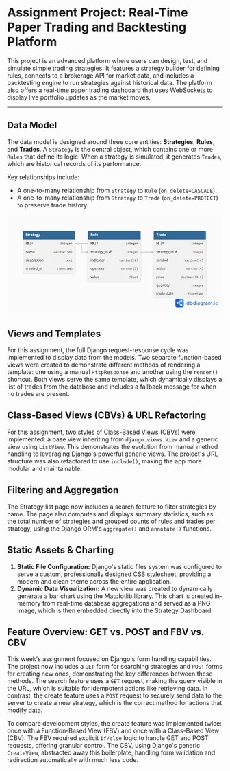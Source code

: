 # Assignment Project: Real-Time Paper Trading and Backtesting Platform

This project is an advanced platform where users can design, test, and simulate simple trading strategies. It features a strategy builder for defining rules, connects to a brokerage API for market data, and includes a backtesting engine to run strategies against historical data. The platform also offers a real-time paper trading dashboard that uses WebSockets to display live portfolio updates as the market moves.


---

## Data Model

The data model is designed around three core entities: **Strategies**, **Rules**, and **Trades**. A `Strategy` is the central object, which contains one or more `Rules` that define its logic. When a strategy is simulated, it generates `Trades`, which are historical records of its performance.

Key relationships include:
*   A one-to-many relationship from `Strategy` to `Rule` (`on_delete=CASCADE`).
*   A one-to-many relationship from `Strategy` to `Trade` (`on_delete=PROTECT`) to preserve trade history.

![ER Diagram](docs/notes/er_diagram.png)


## Views and Templates

For this assignment, the full Django request-response cycle was implemented to display data from the models. Two separate function-based views were created to demonstrate different methods of rendering a template: one using a manual `HttpResponse` and another using the `render()` shortcut. Both views serve the same template, which dynamically displays a list of trades from the database and includes a fallback message for when no trades are present.

## Class-Based Views (CBVs) & URL Refactoring
For this assignment, two styles of Class-Based Views (CBVs) were implemented: a base view inheriting from `django.views.View` and a generic view using `ListView`. This demonstrates the evolution from manual method handling to leveraging Django's powerful generic views. The project's URL structure was also refactored to use `include()`, making the app more modular and maintainable.

## Filtering and Aggregation
The Strategy list page now includes a search feature to filter strategies by name. The page also computes and displays summary statistics, such as the total number of strategies and grouped counts of rules and trades per strategy, using the Django ORM's `aggregate()` and `annotate()` functions.

## Static Assets & Charting
1.  **Static File Configuration:** Django's static files system was configured to serve a custom, professionally designed CSS stylesheet, providing a modern and clean theme across the entire application.
2.  **Dynamic Data Visualization:** A new view was created to dynamically generate a bar chart using the Matplotlib library. This chart is created in-memory from real-time database aggregations and served as a PNG image, which is then embedded directly into the Strategy Dashboard.

## Feature Overview: GET vs. POST and FBV vs. CBV

This week's assignment focused on Django's form handling capabilities. The project now includes a `GET` form for searching strategies and `POST` forms for creating new ones, demonstrating the key differences between these methods. The search feature uses a `GET` request, making the query visible in the URL, which is suitable for idempotent actions like retrieving data. In contrast, the create feature uses a `POST` request to securely send data to the server to create a new strategy, which is the correct method for actions that modify data.

To compare development styles, the create feature was implemented twice: once with a Function-Based View (FBV) and once with a Class-Based View (CBV). The FBV required explicit `if/else` logic to handle GET and POST requests, offering granular control. The CBV, using Django's generic `CreateView`, abstracted away this boilerplate, handling form validation and redirection automatically with much less code.